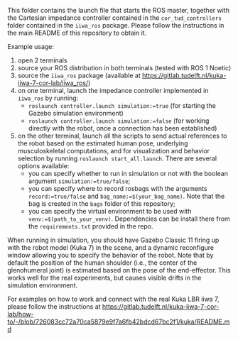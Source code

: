 This folder contains the launch file that starts the ROS master, together with the Cartesian impedance controller contained in the `cor_tud_controllers` folder contained in the `iiwa_ros` package. Please follow the instructions in the main README of this repository to obtain it.

Example usage:
1. open 2 terminals
2. source your ROS distribution in both terminals (tested with ROS 1 Noetic)
3. source the `iiwa_ros` package (available at https://gitlab.tudelft.nl/kuka-iiwa-7-cor-lab/iiwa_ros/)
4. on one terminal, launch the impedance controller implemented in `iiwa_ros` by running:   
    - `roslaunch controller.launch simulation:=true` (for starting the Gazebo simulation environment)
    - `roslaunch controller.launch simulation:=false` (for working directly with the robot, once a connection has been established)
5. on the other terminal, launch all the scripts to send actual references to the robot based on the estimated human pose, underlying musculoskeletal computations, and for visualization and behavior selection by running `roslaunch start_all.launch`. There are several options available:
    - you can specify whether to run in simulation or not with the boolean argument `simulation:=true/false`;
    - you can specify where to record rosbags with the arguments `record:=true/false` and `bag_name:=$(your_bag_name)`. Note that the bag is created in the `bags` folder of this repository;
    - you can specify the virtual environment to be used with `venv:=$(path_to_your_venv)`. Dependencies can be install there from the `requirements.txt` provided in the repo.

When running in simulation, you should have Gazebo Classic 11 firing up with the robot model (Kuka 7) in the scene, and a dynamic reconfigure window allowing you to specify the behavior of the robot. Note that by default the position of the human shoulder (i.e., the center of the glenohumeral joint) is estimated based on the pose of the end-effector. This works well for the real experiments, but causes visible drifts in the simulation environment.


For examples on how to work and connect with the real Kuka LBR iiwa 7, please follow the instructions at https://gitlab.tudelft.nl/kuka-iiwa-7-cor-lab/how-to/-/blob/726083cc72a70ca5879e9f7a6fb42bdcd67bc2f1/kuka/README.md